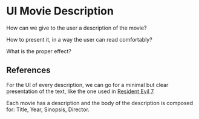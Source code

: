 # UI Movie Description

How can we give to the user a description of the movie?

How to present it, in a way the user can read comfortably?

What is the proper effect?

## References

For the UI of every description, we can go for a minimal but clear presentation of the text, like the one used in [Resident Evil 7](https://gameuidatabase.com/gameData.php?id=395#&gid=1&pid=4).

Each movie has a description and the body of the description is composed for:
    Title,
    Year,
    Sinopsis,
    Director.
